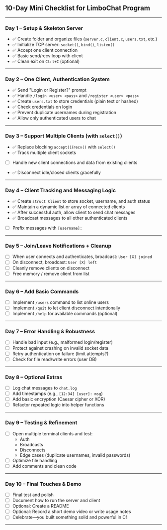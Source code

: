 ## **10-Day Mini Checklist for LimboChat Program**

---

### **Day 1 – Setup & Skeleton Server**
- ✅ Create folder and organize files (`server.c`, `client.c`, `users.txt`, etc.)
- ✅ Initialize TCP server: `socket()`, `bind()`, `listen()`
- ✅ Accept one client connection
- ✅ Basic send/recv loop with client
- ✅ Clean exit on `Ctrl+C` (optional)

---

### **Day 2 – One Client, Authentication System**
- ✅ Send "Login or Register?" prompt
- ✅ Handle `/login <user> <pass>` and `/register <user> <pass>`
- ✅ Create `users.txt` to store credentials (plain text or hashed)
- ✅ Check credentials on login
- ✅ Prevent duplicate usernames during registration
- ✅ Allow only authenticated users to chat

---

### **Day 3 – Support Multiple Clients (with `select()`)**
- ✅ Replace blocking `accept()`/`recv()` with `select()`
- ✅ Track multiple client sockets
- [ ] Handle new client connections and data from existing clients
- ✅ Disconnect idle/closed clients gracefully

---

### **Day 4 – Client Tracking and Messaging Logic**
- ✅ Create `struct Client` to store socket, username, and auth status
- ✅ Maintain a dynamic list or array of connected clients
- ✅ After successful auth, allow client to send chat messages
- ✅ Broadcast messages to all other authenticated clients
- [ ] Prefix messages with `[username]:`

---

### **Day 5 – Join/Leave Notifications + Cleanup**
- [ ] When user connects and authenticates, broadcast: `User [X] joined`
- [ ] On disconnect, broadcast: `User [X] left`
- [ ] Cleanly remove clients on disconnect
- [ ] Free memory / remove client from list

---

### **Day 6 – Add Basic Commands**
- [ ] Implement `/users` command to list online users
- [ ] Implement `/quit` to let client disconnect intentionally
- [ ] Implement `/help` for available commands (optional)

---

### **Day 7 – Error Handling & Robustness**
- [ ] Handle bad input (e.g., malformed login/register)
- [ ] Protect against crashing on invalid socket data
- [ ] Retry authentication on failure (limit attempts?)
- [ ] Check for file read/write errors (user DB)

---

### **Day 8 – Optional Extras**
- [ ] Log chat messages to `chat.log`
- [ ] Add timestamps (e.g., `[12:34] [user]: msg`)
- [ ] Add basic encryption (Caesar cipher or XOR)
- [ ] Refactor repeated logic into helper functions

---

### **Day 9 – Testing & Refinement**
- [ ] Open multiple terminal clients and test:
  - Auth
  - Broadcasts
  - Disconnects
  - Edge cases (duplicate usernames, invalid passwords)
- [ ] Optimize file handling
- [ ] Add comments and clean code

---

### **Day 10 – Final Touches & Demo**
- [ ] Final test and polish
- [ ] Document how to run the server and client
- [ ] Optional: Create a README
- [ ] Optional: Record a short demo video or write usage notes
- [ ] Celebrate—you built something solid and powerful in C!

---
